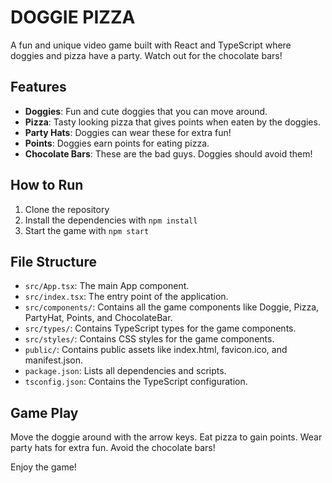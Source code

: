 # DOGGIE PIZZA

A fun and unique video game built with React and TypeScript where doggies and pizza have a party. Watch out for the chocolate bars!

## Features

- **Doggies**: Fun and cute doggies that you can move around.
- **Pizza**: Tasty looking pizza that gives points when eaten by the doggies.
- **Party Hats**: Doggies can wear these for extra fun!
- **Points**: Doggies earn points for eating pizza.
- **Chocolate Bars**: These are the bad guys. Doggies should avoid them!

## How to Run

1. Clone the repository
2. Install the dependencies with `npm install`
3. Start the game with `npm start`

## File Structure

- `src/App.tsx`: The main App component.
- `src/index.tsx`: The entry point of the application.
- `src/components/`: Contains all the game components like Doggie, Pizza, PartyHat, Points, and ChocolateBar.
- `src/types/`: Contains TypeScript types for the game components.
- `src/styles/`: Contains CSS styles for the game components.
- `public/`: Contains public assets like index.html, favicon.ico, and manifest.json.
- `package.json`: Lists all dependencies and scripts.
- `tsconfig.json`: Contains the TypeScript configuration.

## Game Play

Move the doggie around with the arrow keys. Eat pizza to gain points. Wear party hats for extra fun. Avoid the chocolate bars!

Enjoy the game!
